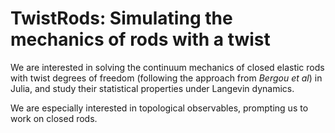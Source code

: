 # TwistRods: Simulating the mechanics of rods with a twist

We are interested in solving the continuum mechanics of closed elastic rods with twist degrees of freedom (following the approach from _Bergou et al_) in Julia, and study their statistical properties under Langevin dynamics.

We are especially interested in topological observables, prompting us to work on closed rods.
